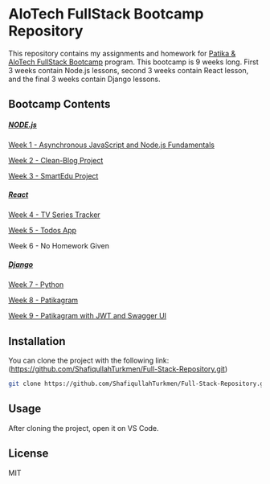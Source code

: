 # AloTech FullStack Bootcamp Repository

This repository contains my assignments and homework for [Patika & AloTech FullStack Bootcamp](https://www.patika.dev/programlar/alotech-fullstack-bootcamp) program. This bootcamp is 9 weeks long. First 3 weeks contain Node.js lessons, second 3 weeks contain React lesson, and the final 3 weeks contain Django lessons.

## Bootcamp Contents

##### [NODE.js](https://github.com/AloTech-Full-Stack-Bootcamp/Shafiqullah-Turkmen/tree/main/Node.js)
[Week 1 - Asynchronous JavaScript and Node.js Fundamentals](https://github.com/AloTech-Full-Stack-Bootcamp/Shafiqullah-Turkmen/tree/main/Node.js/week)

[Week 2 - Clean-Blog Project](https://github.com/AloTech-Full-Stack-Bootcamp/Shafiqullah-Turkmen/tree/main/Node.js/week2)

[Week 3 - SmartEdu Project](https://github.com/AloTech-Full-Stack-Bootcamp/Shafiqullah-Turkmen/tree/main/Node.js/week3)

##### [React](https://github.com/ShafiqullahTurkmen/Full-Stack-Repository/tree/main/React/)
[Week 4 - TV Series Tracker](https://github.com/AloTech-Full-Stack-Bootcamp/Shafiqullah-Turkmen/tree/main/React/week4) 

[Week 5 - Todos App](https://github.com/AloTech-Full-Stack-Bootcamp/Shafiqullah-Turkmen/tree/main/React/week5/my-todos-app)

Week 6 - No Homework Given

##### [Django](https://github.com/ShafiqullahTurkmen/Full-Stack-Repository/tree/main/Django/)

[Week 7 - Python](https://github.com/AloTech-Full-Stack-Bootcamp/Shafiqullah-Turkmen/tree/main/Django/week7)

[Week 8 - Patikagram](https://github.com/AloTech-Full-Stack-Bootcamp/Shafiqullah-Turkmen/tree/main/Django/week8)

[Week 9 - Patikagram with JWT and Swagger UI ](https://github.com/AloTech-Full-Stack-Bootcamp/Shafiqullah-Turkmen/tree/main/Django/week9)

## Installation
You can clone the project with the following link: (https://github.com/ShafiqullahTurkmen/Full-Stack-Repository.git)
```sh
git clone https://github.com/ShafiqullahTurkmen/Full-Stack-Repository.git
```

## Usage
After cloning the project, open it on VS Code.

## License
MIT
